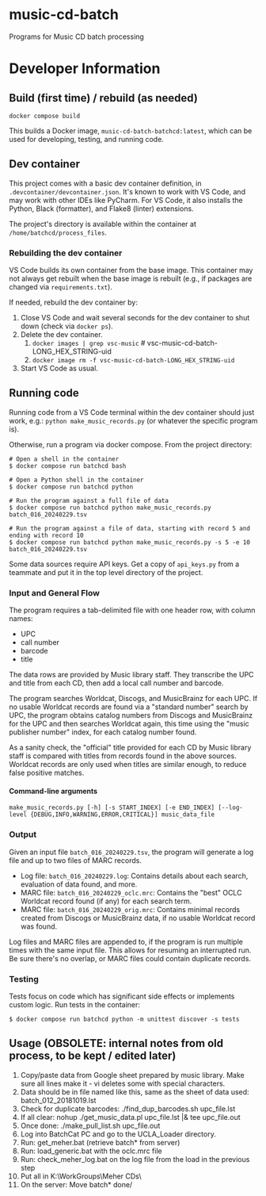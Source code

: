# music-cd-batch
Programs for Music CD batch processing

# Developer Information

## Build (first time) / rebuild (as needed)

`docker compose build`

This builds a Docker image, `music-cd-batch-batchcd:latest`, which can be used for developing, testing, and running code.

## Dev container

This project comes with a basic dev container definition, in `.devcontainer/devcontainer.json`. It's known to work with VS Code,
and may work with other IDEs like PyCharm.  For VS Code, it also installs the Python, Black (formatter), and Flake8 (linter)
extensions.

The project's directory is available within the container at `/home/batchcd/process_files`.

### Rebuilding the dev container

VS Code builds its own container from the base image. This container may not always get rebuilt when the base image is rebuilt
(e.g., if packages are changed via `requirements.txt`).

If needed, rebuild the dev container by:
1. Close VS Code and wait several seconds for the dev container to shut down (check via `docker ps`).
2. Delete the dev container.
   1. `docker images | grep vsc-music` # vsc-music-cd-batch-LONG_HEX_STRING-uid
   2. `docker image rm -f vsc-music-cd-batch-LONG_HEX_STRING-uid`
3. Start VS Code as usual.

## Running code

Running code from a VS Code terminal within the dev container should just work, e.g.: `python make_music_records.py` (or whatever the specific program is).

Otherwise, run a program via docker compose.  From the project directory:

```
# Open a shell in the container
$ docker compose run batchcd bash

# Open a Python shell in the container
$ docker compose run batchcd python

# Run the program against a full file of data
$ docker compose run batchcd python make_music_records.py batch_016_20240229.tsv

# Run the program against a file of data, starting with record 5 and ending with record 10
$ docker compose run batchcd python make_music_records.py -s 5 -e 10 batch_016_20240229.tsv
```

Some data sources require API keys. Get a copy of `api_keys.py` from a teammate and put it in the top level directory of the project.

### Input and General Flow

The program requires a tab-delimited file with one header row, with column names:
- UPC
- call number
- barcode
- title

The data rows are provided by Music library staff. They transcribe the UPC and title from each CD, then add a local call number and barcode.

The program searches Worldcat, Discogs, and MusicBrainz for each UPC.  If no usable Worldcat records are found via a "standard number" search by UPC,
the program obtains catalog numbers from Discogs and MusicBrainz for the UPC and then searches Worldcat again, this time using the
"music publisher number" index, for each catalog number found.

As a sanity check, the "official" title provided for each CD by Music library staff is compared with titles from records found in the above sources.
Worldcat records are only used when titles are similar enough, to reduce false positive matches.

#### Command-line arguments

```
make_music_records.py [-h] [-s START_INDEX] [-e END_INDEX] [--log-level {DEBUG,INFO,WARNING,ERROR,CRITICAL}] music_data_file
```

### Output

Given an input file `batch_016_20240229.tsv`, the program will generate a log file and up to two files of MARC records.
- Log file: `batch_016_20240229.log`: Contains details about each search, evaluation of data found, and more.
- MARC file: `batch_016_20240229_oclc.mrc`: Contains the "best" OCLC Worldcat record found (if any) for each search term.
- MARC file: `batch_016_20240229_orig.mrc`: Contains minimal records created from Discogs or MusicBrainz data, if no usable Worldcat record was found.

Log files and MARC files are appended to, if the program is run multiple times with the same input file. This allows for resuming an
interrupted run.  Be sure there's no overlap, or MARC files could contain duplicate records.

### Testing

Tests focus on code which has significant side effects or implements custom logic.
Run tests in the container:

```$ docker compose run batchcd python -m unittest discover -s tests```


## Usage (OBSOLETE: internal notes from old process, to be kept / edited later)
1. Copy/paste data from Google sheet prepared by music library.  Make sure all lines make it - vi deletes some with special characters.
2. Data should be in file named like this, same as the sheet of data used: batch_012_20181019.lst
3. Check for duplicate barcodes: ./find_dup_barcodes.sh upc_file.lst
4. If all clear: nohup ./get_music_data.pl upc_file.lst |& tee upc_file.out
5. Once done: ./make_pull_list.sh upc_file.out
6. Log into BatchCat PC and go to the UCLA_Loader directory.
7. Run: get_meher.bat (retrieve batch* from server)
8. Run: load_generic.bat with the oclc.mrc file
9. Run: check_meher_log.bat on the log file from the load in the previous step
10. Put all in K:\WorkGroups\Meher CDs\
11. On the server: Move batch* done/

